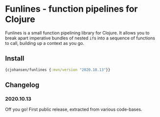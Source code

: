 # Funlines - function pipelines for Clojure

Funlines is a small function pipelining library for Clojure. It allows you to
break apart imperative bundles of nested `if`s into a sequence of functions to
call, building up a context as you go.

## Install

```clj
{cjohansen/funlines {:mvn/version "2020.10.13"}}
```

## Changelog

### 2020.10.13

Off you go! First public release, extracted from various code-bases.
